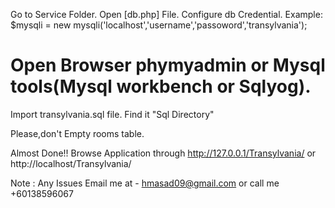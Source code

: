 Go to Service Folder.
Open [db.php] File.
Configure db Credential.
Example:
$mysqli = new mysqli('localhost','username','passoword','transylvania');


Open Browser phymyadmin or Mysql tools(Mysql workbench or Sqlyog).
======================
Import transylvania.sql file.
Find it "Sql Directory"

Please,don't Empty rooms table.

Almost Done!!
Browse Application through 
http://127.0.0.1/Transylvania/
or 
http://localhost/Transylvania/

Note : 
Any Issues Email me at - hmasad09@gmail.com  or call me +60138596067




